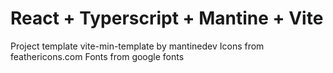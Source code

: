# React + Typerscript + Mantine + Vite

Project template vite-min-template by mantinedev
Icons from feathericons.com
Fonts from google fonts
